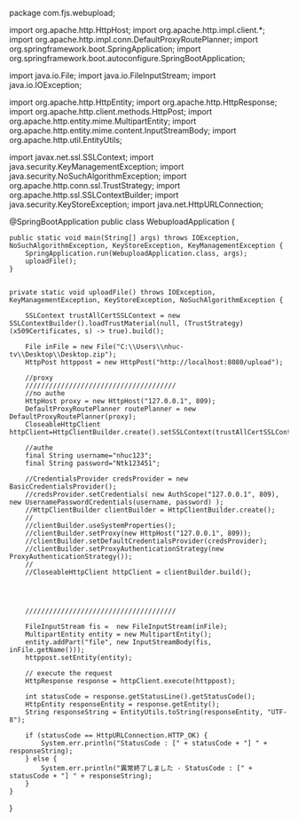 package com.fjs.webupload;

import org.apache.http.HttpHost;
import org.apache.http.impl.client.*;
import org.apache.http.impl.conn.DefaultProxyRoutePlanner;
import org.springframework.boot.SpringApplication;
import org.springframework.boot.autoconfigure.SpringBootApplication;

import java.io.File;
import java.io.FileInputStream;
import java.io.IOException;

import org.apache.http.HttpEntity;
import org.apache.http.HttpResponse;
import org.apache.http.client.methods.HttpPost;
import org.apache.http.entity.mime.MultipartEntity;
import org.apache.http.entity.mime.content.InputStreamBody;
import org.apache.http.util.EntityUtils;

import javax.net.ssl.SSLContext;
import java.security.KeyManagementException;
import java.security.NoSuchAlgorithmException;
import org.apache.http.conn.ssl.TrustStrategy;
import org.apache.http.ssl.SSLContextBuilder;
import java.security.KeyStoreException;
import java.net.HttpURLConnection;

@SpringBootApplication
public class WebuploadApplication {

    public static void main(String[] args) throws IOException, NoSuchAlgorithmException, KeyStoreException, KeyManagementException {
        SpringApplication.run(WebuploadApplication.class, args);
        uploadFile();
    }


    private static void uploadFile() throws IOException, KeyManagementException, KeyStoreException, NoSuchAlgorithmException {

        SSLContext trustAllCertSSLContext = new SSLContextBuilder().loadTrustMaterial(null, (TrustStrategy) (x509Certificates, s) -> true).build();

        File inFile = new File("C:\\Users\\nhuc-tv\\Desktop\\Desktop.zip");
        HttpPost httppost = new HttpPost("http://localhost:8080/upload");

        //proxy
        //////////////////////////////////////
        //no authe
        HttpHost proxy = new HttpHost("127.0.0.1", 809);
        DefaultProxyRoutePlanner routePlanner = new DefaultProxyRoutePlanner(proxy);
        CloseableHttpClient httpClient=HttpClientBuilder.create().setSSLContext(trustAllCertSSLContext).setRoutePlanner(routePlanner).build();

        //authe
        final String username="nhuc123";
        final String password="Ntk123451";

        //CredentialsProvider credsProvider = new BasicCredentialsProvider();
        //credsProvider.setCredentials( new AuthScope("127.0.0.1", 809), new UsernamePasswordCredentials(username, password) );
        //HttpClientBuilder clientBuilder = HttpClientBuilder.create();
        //
        //clientBuilder.useSystemProperties();
        //clientBuilder.setProxy(new HttpHost("127.0.0.1", 809));
        //clientBuilder.setDefaultCredentialsProvider(credsProvider);
        //clientBuilder.setProxyAuthenticationStrategy(new ProxyAuthenticationStrategy());
        //
        //CloseableHttpClient httpClient = clientBuilder.build();




        //////////////////////////////////////

        FileInputStream fis =  new FileInputStream(inFile);
        MultipartEntity entity = new MultipartEntity();
        entity.addPart("file", new InputStreamBody(fis, inFile.getName()));
        httppost.setEntity(entity);

        // execute the request
        HttpResponse response = httpClient.execute(httppost);

        int statusCode = response.getStatusLine().getStatusCode();
        HttpEntity responseEntity = response.getEntity();
        String responseString = EntityUtils.toString(responseEntity, "UTF-8");

        if (statusCode == HttpURLConnection.HTTP_OK) {
            System.err.println("StatusCode : [" + statusCode + "] " + responseString);
        } else {
            System.err.println("異常終了しました - StatusCode : [" + statusCode + "] " + responseString);
        }
    }
}


